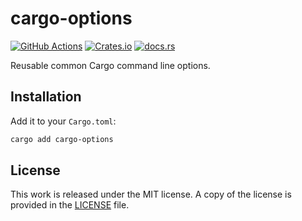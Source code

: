 # cargo-options

[![GitHub Actions](https://github.com/messense/cargo-options/workflows/CI/badge.svg)](https://github.com/messense/cargo-options/actions?query=workflow%3ACI)
[![Crates.io](https://img.shields.io/crates/v/cargo-options.svg)](https://crates.io/crates/cargo-options)
[![docs.rs](https://docs.rs/cargo-options/badge.svg)](https://docs.rs/cargo-options/)

Reusable common Cargo command line options.

## Installation

Add it to your ``Cargo.toml``:

```bash
cargo add cargo-options
```

## License

This work is released under the MIT license. A copy of the license is provided in the [LICENSE](./LICENSE) file.
